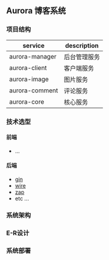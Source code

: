 ## Aurora 博客系统

### 项目结构

| service | description | 
|---------|-------------|
| aurora-manager| 后台管理服务 |
| aurora-client| 客户端服务 |
| aurora-image| 图片服务 |
| aurora-comment| 评论服务 |
| aurora-core| 核心服务 |

### 技术选型

#### 前端

- ...

#### 后端

- [gin](https://github.com/gin-gonic/gin)
- [wire](https://github.com/google/wire)
- [zap](https://github.com/uber-go/zap)
- etc ...

### 系统架构

### E-R设计

### 系统部署
